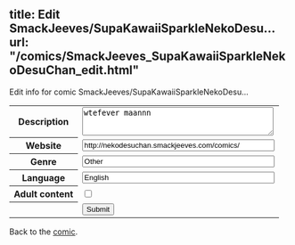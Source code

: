 title: Edit SmackJeeves/SupaKawaiiSparkleNekoDesu...
url: "/comics/SmackJeeves_SupaKawaiiSparkleNekoDesuChan_edit.html"
---
Edit info for comic SmackJeeves/SupaKawaiiSparkleNekoDesu...

<form name="comic" action="http://gaepostmail.appspot.com/comic/" method="post">
<table class="comicinfo">
<tr>
<th>Description</th><td><textarea name="description" cols="40" rows="3">wtefever maannn</textarea></td>
</tr>
<tr>
<th>Website</th><td><input type="text" name="url" value="http://nekodesuchan.smackjeeves.com/comics/" size="40"/></td>
</tr>
<tr>
<th>Genre</th><td><input type="text" name="genre" value="Other" size="40"/></td>
</tr>
<tr>
<th>Language</th><td><input type="text" name="language" value="English" size="40"/></td>
</tr>
<tr>
<th>Adult content</th><td><input type="checkbox" name="adult" value="adult" /></td>
</tr>
<tr>
<th></th><td>
<input type="hidden" name="comic" value="SmackJeeves_SupaKawaiiSparkleNekoDesuChan" />
<input type="submit" name="submit" value="Submit" />
</td>
</tr>
</table>
</form>

Back to the [comic](SmackJeeves_SupaKawaiiSparkleNekoDesuChan.html).
